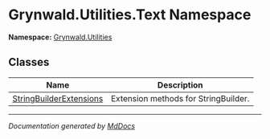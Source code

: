 ﻿<!--  
  <auto-generated>   
    The contents of this file were generated by a tool.  
    Changes to this file may be list if the file is regenerated  
  </auto-generated>   
-->

# Grynwald.Utilities.Text Namespace

**Namespace:** [Grynwald.Utilities](../index.md)  

## Classes

| Name                                                        | Description                          |
| ----------------------------------------------------------- | ------------------------------------ |
| [StringBuilderExtensions](StringBuilderExtensions/index.md) | Extension methods for StringBuilder. |

___

*Documentation generated by [MdDocs](https://github.com/ap0llo/mddocs)*
